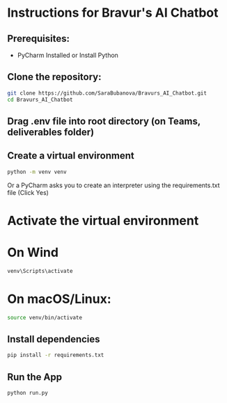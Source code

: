 # Instructions for Bravur's AI Chatbot 

## Prerequisites:
- PyCharm Installed or Install Python

## Clone the repository:
```bash
git clone https://github.com/SaraBubanova/Bravurs_AI_Chatbot.git
cd Bravurs_AI_Chatbot
```

## Drag .env file into root directory (on Teams, deliverables folder)

## Create a virtual environment
```bash
python -m venv venv
```
Or a PyCharm asks you to create an interpreter using the requirements.txt file (Click Yes)

# Activate the virtual environment
# On Wind
```bash
venv\Scripts\activate
```
# On macOS/Linux:
```bash
source venv/bin/activate
```

## Install dependencies
```bash
pip install -r requirements.txt
```

## Run the App
```bash
python run.py
```





